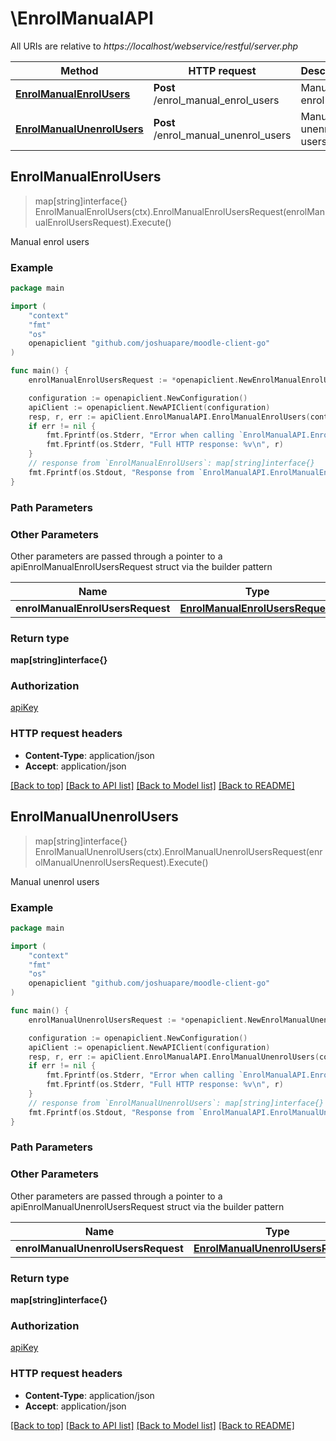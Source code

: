 # \EnrolManualAPI

All URIs are relative to *https://localhost/webservice/restful/server.php*

Method | HTTP request | Description
------------- | ------------- | -------------
[**EnrolManualEnrolUsers**](EnrolManualAPI.md#EnrolManualEnrolUsers) | **Post** /enrol_manual_enrol_users | Manual enrol users
[**EnrolManualUnenrolUsers**](EnrolManualAPI.md#EnrolManualUnenrolUsers) | **Post** /enrol_manual_unenrol_users | Manual unenrol users



## EnrolManualEnrolUsers

> map[string]interface{} EnrolManualEnrolUsers(ctx).EnrolManualEnrolUsersRequest(enrolManualEnrolUsersRequest).Execute()

Manual enrol users



### Example

```go
package main

import (
	"context"
	"fmt"
	"os"
	openapiclient "github.com/joshuapare/moodle-client-go"
)

func main() {
	enrolManualEnrolUsersRequest := *openapiclient.NewEnrolManualEnrolUsersRequest([]openapiclient.EnrolManualEnrolUsersRequestEnrolmentsInner{*openapiclient.NewEnrolManualEnrolUsersRequestEnrolmentsInner()}) // EnrolManualEnrolUsersRequest | 

	configuration := openapiclient.NewConfiguration()
	apiClient := openapiclient.NewAPIClient(configuration)
	resp, r, err := apiClient.EnrolManualAPI.EnrolManualEnrolUsers(context.Background()).EnrolManualEnrolUsersRequest(enrolManualEnrolUsersRequest).Execute()
	if err != nil {
		fmt.Fprintf(os.Stderr, "Error when calling `EnrolManualAPI.EnrolManualEnrolUsers``: %v\n", err)
		fmt.Fprintf(os.Stderr, "Full HTTP response: %v\n", r)
	}
	// response from `EnrolManualEnrolUsers`: map[string]interface{}
	fmt.Fprintf(os.Stdout, "Response from `EnrolManualAPI.EnrolManualEnrolUsers`: %v\n", resp)
}
```

### Path Parameters



### Other Parameters

Other parameters are passed through a pointer to a apiEnrolManualEnrolUsersRequest struct via the builder pattern


Name | Type | Description  | Notes
------------- | ------------- | ------------- | -------------
 **enrolManualEnrolUsersRequest** | [**EnrolManualEnrolUsersRequest**](EnrolManualEnrolUsersRequest.md) |  | 

### Return type

**map[string]interface{}**

### Authorization

[apiKey](../README.md#apiKey)

### HTTP request headers

- **Content-Type**: application/json
- **Accept**: application/json

[[Back to top]](#) [[Back to API list]](../README.md#documentation-for-api-endpoints)
[[Back to Model list]](../README.md#documentation-for-models)
[[Back to README]](../README.md)


## EnrolManualUnenrolUsers

> map[string]interface{} EnrolManualUnenrolUsers(ctx).EnrolManualUnenrolUsersRequest(enrolManualUnenrolUsersRequest).Execute()

Manual unenrol users



### Example

```go
package main

import (
	"context"
	"fmt"
	"os"
	openapiclient "github.com/joshuapare/moodle-client-go"
)

func main() {
	enrolManualUnenrolUsersRequest := *openapiclient.NewEnrolManualUnenrolUsersRequest([]openapiclient.EnrolManualUnenrolUsersRequestEnrolmentsInner{*openapiclient.NewEnrolManualUnenrolUsersRequestEnrolmentsInner()}) // EnrolManualUnenrolUsersRequest | 

	configuration := openapiclient.NewConfiguration()
	apiClient := openapiclient.NewAPIClient(configuration)
	resp, r, err := apiClient.EnrolManualAPI.EnrolManualUnenrolUsers(context.Background()).EnrolManualUnenrolUsersRequest(enrolManualUnenrolUsersRequest).Execute()
	if err != nil {
		fmt.Fprintf(os.Stderr, "Error when calling `EnrolManualAPI.EnrolManualUnenrolUsers``: %v\n", err)
		fmt.Fprintf(os.Stderr, "Full HTTP response: %v\n", r)
	}
	// response from `EnrolManualUnenrolUsers`: map[string]interface{}
	fmt.Fprintf(os.Stdout, "Response from `EnrolManualAPI.EnrolManualUnenrolUsers`: %v\n", resp)
}
```

### Path Parameters



### Other Parameters

Other parameters are passed through a pointer to a apiEnrolManualUnenrolUsersRequest struct via the builder pattern


Name | Type | Description  | Notes
------------- | ------------- | ------------- | -------------
 **enrolManualUnenrolUsersRequest** | [**EnrolManualUnenrolUsersRequest**](EnrolManualUnenrolUsersRequest.md) |  | 

### Return type

**map[string]interface{}**

### Authorization

[apiKey](../README.md#apiKey)

### HTTP request headers

- **Content-Type**: application/json
- **Accept**: application/json

[[Back to top]](#) [[Back to API list]](../README.md#documentation-for-api-endpoints)
[[Back to Model list]](../README.md#documentation-for-models)
[[Back to README]](../README.md)

